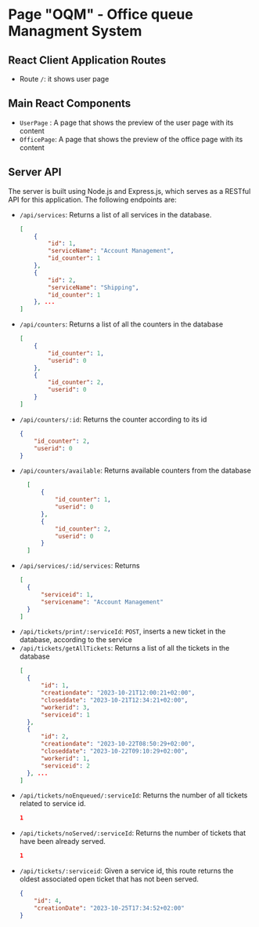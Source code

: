 # Page "OQM" - Office queue Managment System

## React Client Application Routes

- Route `/`: it shows user page

## Main React Components

- `UserPage` : A page that shows the preview of the user page with its content
- `OfficePage`: A page that shows the preview of the office page with its content

## Server API
The server is built using Node.js and Express.js, which serves as a RESTful API for this application. The following endpoints are:

- `/api/services`:
    Returns a list of all services in the database.
    ```json
    [
        {
            "id": 1,
            "serviceName": "Account Management",
            "id_counter": 1
        },
        {
            "id": 2,
            "serviceName": "Shipping",
            "id_counter": 1
        }, ...
    ]
    ```
- `/api/counters`:
    Returns a list of all the counters in the database
    ```json
    [
        {
            "id_counter": 1,
            "userid": 0
        },
        {
            "id_counter": 2,
            "userid": 0
        }
    ]
    ```
- `/api/counters/:id`:
    Returns the counter according to its id
    ```json
    {
        "id_counter": 2,
        "userid": 0
    }    
    ``` 
- `/api/counters/available`: 
  Returns available counters from the database
  ```json
    [
        {
            "id_counter": 1,
            "userid": 0
        },
        {
            "id_counter": 2,
            "userid": 0
        }
    ]
  ```
- `/api/services/:id/services`:
  Returns 
  ```json
  [
    {
        "serviceid": 1,
        "servicename": "Account Management"
    }
  ]
  ```
- `/api/tickets/print/:serviceId`:
    `POST`, inserts a new ticket in the database, according to the service
- `/api/tickets/getAllTickets`:
    Returns a list of all the tickets in the database
  ```json
  [
    {
        "id": 1,
        "creationdate": "2023-10-21T12:00:21+02:00",
        "closeddate": "2023-10-21T12:34:21+02:00",
        "workerid": 3,
        "serviceid": 1
    },
    {
        "id": 2,
        "creationdate": "2023-10-22T08:50:29+02:00",
        "closeddate": "2023-10-22T09:10:29+02:00",
        "workerid": 1,
        "serviceid": 2
    }, ...
  ]
  ```
- `/api/tickets/noEnqueued/:serviceId`:
    Returns the number of all tickets related to service id.
    ```json
    1
    ```
- `/api/tickets/noServed/:serviceId`:
    Returns the number of tickets that have been already served.
    ```json
    1
    ```
- `/api/tickets/:serviceid`:
    Given a service id, this route returns the oldest associated open ticket that has not been served.
    ```json
    {
        "id": 4,
        "creationDate": "2023-10-25T17:34:52+02:00"
    }
    ```
